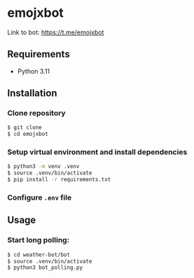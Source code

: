 # emojxbot

Link to bot: https://t.me/emojxbot

## Requirements

- Python 3.11

## Installation

### Clone repository

```bash
$ git clone
$ cd emojxbot
```

### Setup virtual environment and install dependencies

```bash
$ python3 -m venv .venv
$ source .venv/bin/activate
$ pip install -r requirements.txt
```

### Configure `.env` file

## Usage

### Start long polling:

```bash
$ cd weather-bot/bot
$ source .venv/bin/activate
$ python3 bot_polling.py
```
